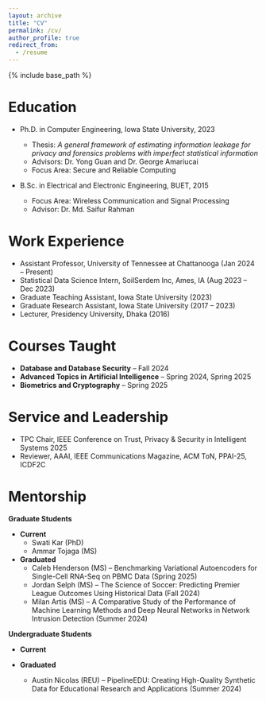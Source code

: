 ```yaml
---
layout: archive
title: "CV"
permalink: /cv/
author_profile: true
redirect_from:
  - /resume
---
```


{% include base_path %}

Education
======
* Ph.D. in Computer Engineering, Iowa State University, 2023  
  * Thesis: *A general framework of estimating information leakage for privacy and forensics problems with imperfect statistical information*  
  * Advisors: Dr. Yong Guan and Dr. George Amariucai  
  * Focus Area: Secure and Reliable Computing  

* B.Sc. in Electrical and Electronic Engineering, BUET, 2015  
  * Focus Area: Wireless Communication and Signal Processing  
  * Advisor: Dr. Md. Saifur Rahman  

Work Experience
======
* Assistant Professor, University of Tennessee at Chattanooga (Jan 2024 – Present)  
* Statistical Data Science Intern, SoilSerdem Inc, Ames, IA (Aug 2023 – Dec 2023)  
* Graduate Teaching Assistant, Iowa State University (2023)  
* Graduate Research Assistant, Iowa State University (2017 – 2023)  
* Lecturer, Presidency University, Dhaka (2016)  

Courses Taught
======
* **Database and Database Security** – Fall 2024  
* **Advanced Topics in Artificial Intelligence** – Spring 2024, Spring 2025  
* **Biometrics and Cryptography** – Spring 2025  

Service and Leadership
======
* TPC Chair, IEEE Conference on Trust, Privacy & Security in Intelligent Systems 2025  
* Reviewer, AAAI, IEEE Communications Magazine, ACM ToN, PPAI-25, ICDF2C  

Mentorship
======
**Graduate Students**
* **Current**
  * Swati Kar (PhD) 
  * Ammar Tojaga (MS)
* **Graduated**
  * Caleb Henderson (MS) – Benchmarking Variational Autoencoders for Single-Cell RNA-Seq on PBMC Data (Spring 2025)
  * Jordan Selph (MS) – The Science of Soccer: Predicting Premier League Outcomes Using Historical Data (Fall 2024)
  * Milan Artis (MS) – A Comparative Study of the Performance of Machine Learning Methods and Deep Neural Networks in Network Intrusion Detection (Summer 2024)  

**Undergraduate Students**
* **Current**
 
* **Graduated**
  * Austin Nicolas (REU) – PipelineEDU: Creating High-Quality Synthetic Data for Educational Research and Applications (Summer 2024)
